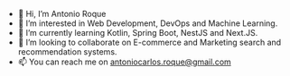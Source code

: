 - 👋 Hi, I’m Antonio Roque
- 👀 I’m interested in Web Development, DevOps and Machine Learning.
- 🌱 I’m currently learning Kotlin, Spring Boot, NestJS and Next.JS.
- 💞️ I’m looking to collaborate on E-commerce and Marketing search and recommendation systems.
- 📫 You can reach me on antoniocarlos.roque@gmail.com


<!---
antonioroque200OK/antonioroque200OK is a ✨ special ✨ repository because its `README.md` (this file) appears on your GitHub profile.
You can click the Preview link to take a look at your changes.
--->
